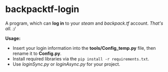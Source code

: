# backpacktf-login
A program, which can **log in** to your *steam* and *backpack.tf* account. *That's all. :/*

**Usage:**
- Insert your login information into the **tools/Config_temp.py** file, then rename it to **Config.py**.
- Install required libraries via the `pip install -r requirements.txt`.
- Use *loginSync.py* or *loginAsync.py* for your project.